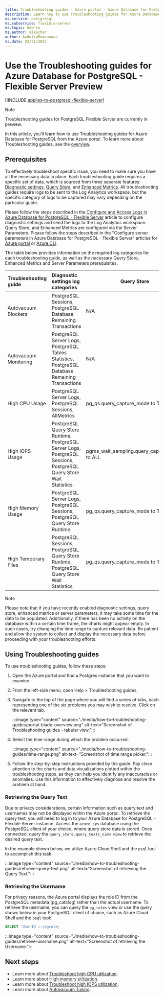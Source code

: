 ```yaml
---
title: Troubleshooting guides - Azure portal - Azure Database for PostgreSQL - Flexible Server Preview
description: Learn how to use Troubleshooting guides for Azure Database for PostgreSQL - Flexible Server from the Azure portal.
ms.service: postgresql
ms.subservice: flexible-server
ms.topic: how-to
ms.author: alkuchar
author: AwdotiaRomanowna
ms.date: 03/21/2023
---
```


# Use the Troubleshooting guides for Azure Database for PostgreSQL - Flexible Server Preview

[!INCLUDE [applies-to-postgresql-flexible-server](../includes/applies-to-postgresql-flexible-server.md)]

> [!NOTE]
> Troubleshooting guides for PostgreSQL Flexible Server are currently in preview.

In this article, you'll learn how to use Troubleshooting guides for Azure Database for PostgreSQL from the Azure portal. To learn more about Troubleshooting guides, see the [overview](concepts-troubleshooting-guides.md).

## Prerequisites

To effectively troubleshoot specific issue, you need to make sure you have all the necessary data in place. 
Each troubleshooting guide requires a specific set of data, which is sourced from three separate features: [Diagnostic settings](howto-configure-and-access-logs.md), [Query Store](concepts-query-store.md), and [Enhanced Metrics](concepts-monitoring.md#enabling-enhanced-metrics).
All troubleshooting guides require logs to be sent to the Log Analytics workspace, but the specific category of logs to be captured may vary depending on the particular guide. 

Please follow the steps described in the [Configure and Access Logs in Azure Database for PostgreSQL - Flexible Server](howto-configure-and-access-logs.md) article to configure diagnostic settings and send the logs to the Log Analytics workspace.
Query Store, and Enhanced Metrics are configured via the Server Parameters. Please follow the steps described in the "Configure server parameters in Azure Database for PostgreSQL - Flexible Server" articles for [Azure portal](howto-configure-server-parameters-using-portal.md) or [Azure CLI](howto-configure-server-parameters-using-cli.md).  

The table below provides information on the required log categories for each troubleshooting guide, as well as the necessary Query Store, Enhanced Metrics and Server Parameters prerequisites.

| Troubleshooting guide | Diagnostic settings log categories                                                                                  | Query Store                                  | Enhanced Metrics                    | Server Parameters |
|:----------------------|:--------------------------------------------------------------------------------------------------------------------|----------------------------------------------|-------------------------------------|-------------------|
| Autovacuum Blockers   | PostgreSQL Sessions, PostgreSQL Database Remaining Transactions                                                     | N/A                                          | N/A                                 | N/A               |
| Autovacuum Monitoring | PostgreSQL Server Logs, PostgreSQL Tables Statistics, PostgreSQL Database Remaining Transactions                    | N/A                                          | N/A                                 | log_autovacuum_min_duration |
| High CPU Usage        | PostgreSQL Server Logs, PostgreSQL Sessions, AllMetrics                                                             | pg_qs.query_capture_mode to TOP or ALL       | metrics.collector_database_activity | N/A               |
| High IOPS Usage       | PostgreSQL Query Store Runtime, PostgreSQL Server Logs, PostgreSQL Sessions, PostgreSQL Query Store Wait Statistics | pgms_wait_sampling.query_capture_mode to ALL | metrics.collector_database_activity | N/A               |
| High Memory Usage     | PostgreSQL Server Logs, PostgreSQL Sessions, PostgreSQL Query Store Runtime                                         | pg_qs.query_capture_mode to TOP or ALL       | metrics.collector_database_activity | N/A               |
| High Temporary Files  | PostgreSQL Sessions, PostgreSQL Query Store Runtime, PostgreSQL Query Store Wait Statistics                         | pg_qs.query_capture_mode to TOP or ALL       | metrics.collector_database_activity | N/A               |


> [!NOTE]
> Please note that if you have recently enabled diagnostic settings, query store, enhanced metrics or server parameters, it may take some time for the data to be populated. Additionally, if there has been no activity on the database within a certain time frame, the charts might appear empty. In such cases, try changing the time range to capture relevant data. Be patient and allow the system to collect and display the necessary data before proceeding with your troubleshooting efforts.

## Using Troubleshooting guides

To use troubleshooting guides, follow these steps:

1. Open the Azure portal and find a Postgres instance that you want to examine.

2. From the left-side menu, open Help > Troubleshooting guides.

3. Navigate to the top of the page where you will find a series of tabs, each representing one of the six problems you may wish to resolve. Click on the relevant tab.

   :::image type="content" source="./media/how-to-troubleshooting-guides/portal-blade-overview.png" alt-text="Screenshot of Troubleshooting guides - tabular view.":::

4. Select the time range during which the problem occurred.

    :::image type="content" source="./media/how-to-troubleshooting-guides/time-range.png" alt-text="Screenshot of time range picker.":::

5. Follow the step-by-step instructions provided by the guide. Pay close attention to the charts and data visualizations plotted within the troubleshooting steps, as they can help you identify any inaccuracies or anomalies. Use this information to effectively diagnose and resolve the problem at hand.

### Retrieving the Query Text

Due to privacy considerations, certain information such as query text and usernames may not be displayed within the Azure portal. 
To retrieve the query text, you will need to log in to your Azure Database for PostgreSQL - Flexible Server instance. 
Access the `azure_sys` database using the PostgreSQL client of your choice, where query store data is stored. 
Once connected, query the `query_store.query_texts_view view` to retrieve the desired query text.

In the example shown below, we utilize Azure Cloud Shell and the `psql` tool to accomplish this task:

:::image type="content" source="./media/how-to-troubleshooting-guides/retrieve-query-text.png" alt-text="Screenshot of retrieving the Query Text.":::

### Retrieving the Username

For privacy reasons, the Azure portal displays the role ID from the PostgreSQL metadata (pg_catalog) rather than the actual username. 
To retrieve the username, you can query the `pg_roles` view or use the query shown below in your PostgreSQL client of choice, such as Azure Cloud Shell and the `psql` tool:

```sql
SELECT 'UserID'::regrole;
```

:::image type="content" source="./media/how-to-troubleshooting-guides/retrieve-username.png" alt-text="Screenshot of retrieving the Username.":::


## Next steps

* Learn more about [Troubleshoot high CPU utilization](how-to-high-cpu-utilization.md).
* Learn more about [High memory utilization](how-to-high-memory-utilization.md).
* Learn more about [Troubleshoot high IOPS utilization](how-to-high-io-utilization.md).
* Learn more about [Autovacuum Tuning](how-to-autovacuum-tuning.md).

[//]: # (* Learn how to [create and manage read replicas in the Azure CLI and REST API]&#40;how-to-read-replicas-cli.md&#41;.)
